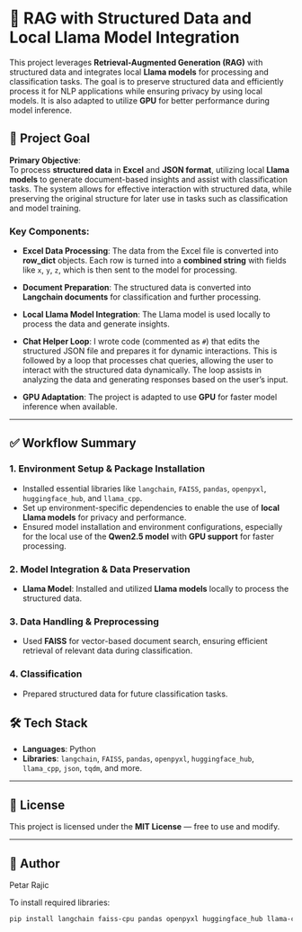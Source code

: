 # 🧠 **RAG with Structured Data and Local Llama Model Integration**

This project leverages **Retrieval-Augmented Generation (RAG)** with structured data and integrates local **Llama models** for processing and classification tasks. The goal is to preserve structured data and efficiently process it for NLP applications while ensuring privacy by using local models. It is also adapted to utilize **GPU** for better performance during model inference.

## 🎯 **Project Goal**

**Primary Objective**:  
To process **structured data** in **Excel** and **JSON format**, utilizing local **Llama models** to generate document-based insights and assist with classification tasks. The system allows for effective interaction with structured data, while preserving the original structure for later use in tasks such as classification and model training.

### Key Components:
- **Excel Data Processing**: The data from the Excel file is converted into **row_dict** objects. Each row is turned into a **combined string** with fields like `x`, `y`, `z`, which is then sent to the model for processing.
- **Document Preparation**: The structured data is converted into **Langchain documents** for classification and further processing.
- **Local Llama Model Integration**: The Llama model is used locally to process the data and generate insights.
- **Chat Helper Loop**: I wrote code (commented as `#`) that edits the structured JSON file and prepares it for dynamic interactions. This is followed by a loop that processes chat queries, allowing the user to interact with the structured data dynamically. The loop assists in analyzing the data and generating responses based on the user’s input.

- **GPU Adaptation**: The project is adapted to use **GPU** for faster model inference when available.

---

## ✅ **Workflow Summary**

### 1. **Environment Setup & Package Installation**
- Installed essential libraries like `langchain`, `FAISS`, `pandas`, `openpyxl`, `huggingface_hub`, and `llama_cpp`.
- Set up environment-specific dependencies to enable the use of **local Llama models** for privacy and performance.
- Ensured model installation and environment configurations, especially for the local use of the **Qwen2.5 model** with **GPU support** for faster processing.

### 2. **Model Integration & Data Preservation**
- **Llama Model**: Installed and utilized **Llama models** locally to process the structured data.
### 3. **Data Handling & Preprocessing**
- Used **FAISS** for vector-based document search, ensuring efficient retrieval of relevant data during classification.

### 4. **Classification**
- Prepared structured data for future classification tasks.

## 🛠️ **Tech Stack**

- **Languages**: Python
- **Libraries**: `langchain`, `FAISS`, `pandas`, `openpyxl`, `huggingface_hub`, `llama_cpp`, `json`, `tqdm`, and more.

---

## 📜 **License**

This project is licensed under the **MIT License** — free to use and modify.

---

## 👤 **Author**

Petar Rajic

To install required libraries:

```bash
pip install langchain faiss-cpu pandas openpyxl huggingface_hub llama-cpp
